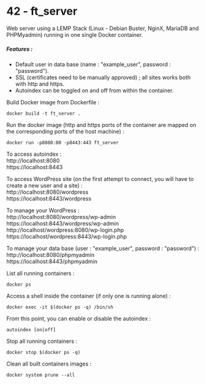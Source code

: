 # 42 - ft_server

Web server using a LEMP Stack (Linux - Debian Buster, NginX, MariaDB and
PHPMyadmin) running in one single Docker container.
##### Features :
- Default user in data base (name : "example_user", password : "password").
- SSL (certificates need to be manually approved) ; all sites works both with http and https.
- Autoindex can be toggled on and off from within the container.

Build Docker image from Dockerfile :
```
docker build -t ft_server .
```
Run the docker image (http and https ports of the container are mapped on the corresponding ports of the host machine) :
```
docker run -p8080:80 -p8443:443 ft_server
```
To access autoindex :  
http://localhost:8080  
https://localhost:8443

To access WordPress site (on the first attempt to connect, you will have to create a new user and a site) :  
http://localhost:8080/wordpress  
https://localhost:8443/wordpress

To manage your WordPress :  
http://localhost:8080/wordpress/wp-admin  
https://localhost:8443/wordpress/wp-admin  
http://localhost/wordpress:8080/wp-login.php  
https://localhost/wordpress:8443/wp-login.php

To manage your data base (user : "example_user", password : "password") :  
http://localhost:8080/phpmyadmin  
https://localhost:8443/phpmyadmin

List all running containers :
```
docker ps
```
Access a shell inside the container (if only one is running alone) :
```
docker exec -it $(docker ps -q) /bin/sh
```
From this point, you can enable or disable the autoindex :
```
autoindex [on|off]
```
Stop all running containers :
```
docker stop $(docker ps -q)
```
Clean all built containers images :
```
docker system prune --all
```
